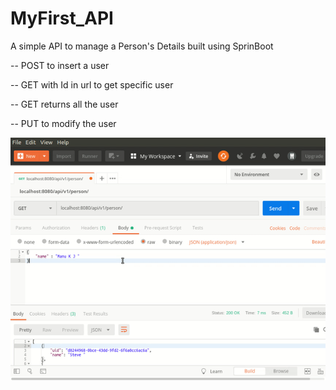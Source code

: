 # MyFirst_API




A simple API to manage a Person's Details built using SprinBoot

-- POST to insert a user

-- GET with Id in url to get specific user

-- GET returns all the user

-- PUT to modify the user



![](output.gif)
